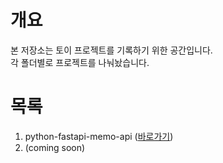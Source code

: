 # 개요
본 저장소는 토이 프로젝트를 기록하기 위한 공간입니다.  
각 폴더별로 프로젝트를 나눠놨습니다.

# 목록
1. python-fastapi-memo-api ([바로가기](/python-fastapi-memo-api/README.md))
1. (coming soon)



